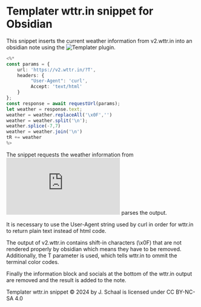 # Templater wttr.in snippet for Obsidian

This snippet inserts the current weather information from v2.wttr.in into an obsidian note using the ![Templater](https://github.com/SilentVoid13/Templater) plugin.

```ts
<%*
const params = {
    url: 'https://v2.wttr.in/?T',
    headers: { 
		 "User-Agent": 'curl',
	     Accept: 'text/html'
	}
};
const response = await requestUrl(params);
let weather = response.text;
weather = weather.replaceAll('\x0F','')
weather = weather.split('\n');
weather.splice(-7,7)
weather = weather.join('\n')
tR += weather
%>
```

The snippet requests the weather information from ![v2.wttr.in](https://github.com/chubin/wttr.in) parses the output.

It is necessary to use the User-Agent string used by curl in order for wttr.in to return plain text instead of html code.

The output of v2.wttr.in contains shift-in characters (\x0F) that are not rendered properly by obsidian which means they have to be removed. 
Additionally, the T parameter is used, which tells wttr.in to ommit the terminal color codes.

Finally the information block and socials at the bottom of the wttr.in output are removed and the result is added to the note.

Templater wttr.in snippet © 2024 by J. Schaal is licensed under CC BY-NC-SA 4.0 

